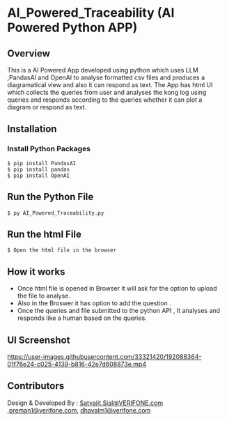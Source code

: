 # AI_Powered_Traceability (AI Powered Python APP)
## Overview
This is a AI Powered App developed using python which uses LLM ,PandasAI and OpenAI to analyse formatted csv files and produces a diagramatical view and also
it can respond as text.
The App has html UI which collects the queries from user and analyses the kong log using queries and responds according to the queries whether it 
can plot a diagram or respond as text.


## Installation
### Install Python Packages 
```
$ pip install PandasAI
$ pip install pandas
$ pip install OpenAI
```
## Run the Python File

```
$ py AI_Powered_Traceability.py
```
## Run the html File

```
$ Open the html file in the browser
```

## How it works
- Once html file is opened in Browser it will ask for the option to upload the file to analyse.
- Also in the Broswer it has option to add the question .
- Once the queries and file submitted to the python API , It analyses and responds like a human based on the queries.


## UI Screenshot

https://user-images.githubusercontent.com/33321420/192088364-01f76e24-c025-4139-b816-42e7d608873e.mp4

## Contributors
Design & Developed By : Satyajit.Sial@VERIFONE.com ,preman1@verifone.com, dhavalm1@verifone.com